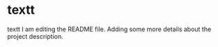 # textt
textt
I am editing the README file. Adding some more details about the project description.
